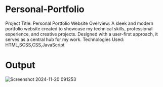 # Personal-Portfolio

Project Title: Personal Portfolio Website
Overview: A sleek and modern portfolio website created to showcase my technical skills, professional experience, and creative projects. Designed with a user-first approach, it serves as a central hub for my work.
Technologies Used: HTML,SCSS,CSS,JavaScript



# Output
![Screenshot 2024-11-20 091253](https://github.com/user-attachments/assets/e93e7a75-eb78-4c4b-83e5-dd1fc4468c03)
